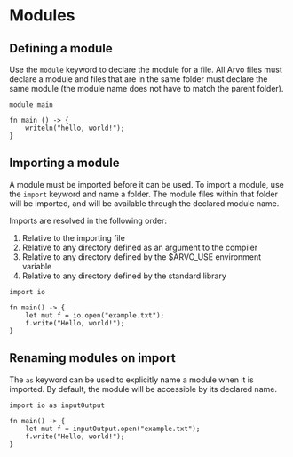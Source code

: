 # Modules

## Defining a module

Use the `module` keyword to declare the module for a file. All Arvo files must declare a module and files that are in the same folder must declare the same module (the module name does not have to match the parent folder).

```arvo
module main

fn main () -> {
    writeln("hello, world!");
}
```

## Importing a module

A module must be imported before it can be used. To import a module, use the `import` keyword and name a folder. The module files within that folder will be imported, and will be available through the declared module name.

Imports are resolved in the following order:
1. Relative to the importing file
2. Relative to any directory defined as an argument to the compiler
3. Relative to any directory defined by the $ARVO_USE environment variable
4. Relative to any directory defined by the standard library

```arvo
import io

fn main() -> {
    let mut f = io.open("example.txt");
    f.write("Hello, world!");
}
```

## Renaming modules on import

The `as` keyword can be used to explicitly name a module when it is imported. By default, the module will be accessible by its declared name.

```
import io as inputOutput

fn main() -> {
    let mut f = inputOutput.open("example.txt");
    f.write("Hello, world!");
}
```

